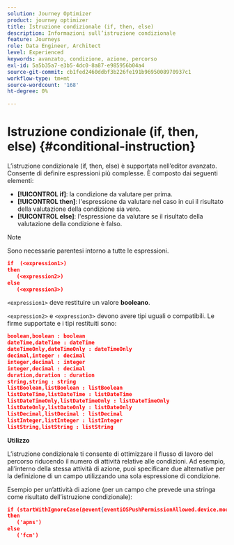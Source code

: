 ```yaml
---
solution: Journey Optimizer
product: journey optimizer
title: Istruzione condizionale (if, then, else)
description: Informazioni sull’istruzione condizionale
feature: Journeys
role: Data Engineer, Architect
level: Experienced
keywords: avanzato, condizione, azione, percorso
exl-id: 5a5b35a7-e3b5-4dc0-8a87-e985956b04a4
source-git-commit: cb1fed2460ddbf3b226fe191b9695008970937c1
workflow-type: tm+mt
source-wordcount: '168'
ht-degree: 0%

---
```


# Istruzione condizionale (if, then, else) {#conditional-instruction}

L’istruzione condizionale (if, then, else) è supportata nell’editor avanzato. Consente di definire espressioni più complesse. È composto dai seguenti elementi:

* **[!UICONTROL if]**: la condizione da valutare per prima.
* **[!UICONTROL then]**: l&#39;espressione da valutare nel caso in cui il risultato della valutazione della condizione sia vero.
* **[!UICONTROL else]**: l&#39;espressione da valutare se il risultato della valutazione della condizione è falso.

>[!NOTE]
>
>Sono necessarie parentesi intorno a tutte le espressioni.

```json
if  (<expression1>)
then
   (<expression2>)
else
   (<expression3>)
```

`<expression1>` deve restituire un valore **booleano**.

`<expression2>` e `<expression3>` devono avere tipi uguali o compatibili. Le firme supportate e i tipi restituiti sono:

```json
boolean,boolean : boolean
dateTime,dateTime : dateTime
dateTimeOnly,dateTimeOnly : dateTimeOnly
decimal,integer : decimal
integer,decimal : integer
integer,decimal : decimal
duration,duration : duration
string,string : string
listBoolean,listBoolean : listBoolean
listDateTime,listDateTime : listDateTime
listDateTimeOnly,listDateTimeOnly : listDateTimeOnly
listDateOnly,listDateOnly : listDateOnly
listDecimal,listDecimal : listDecimal
listInteger,listInteger : listInteger
listString,listString : listString
```

**Utilizzo**

L’istruzione condizionale ti consente di ottimizzare il flusso di lavoro del percorso riducendo il numero di attività relative alle condizioni. Ad esempio, all’interno della stessa attività di azione, puoi specificare due alternative per la definizione di un campo utilizzando una sola espressione di condizione.

Esempio per un’attività di azione (per un campo che prevede una stringa come risultato dell’istruzione condizionale):

```json
if (startWithIgnoreCase(@event{eventiOSPushPermissionAllowed.device.model}, 'iPad') or startWithIgnoreCase(@event{eventiOSPushPermissionAllowed.device.model}, 'iOS'))
then
   ('apns')
else
   ('fcm')
```

